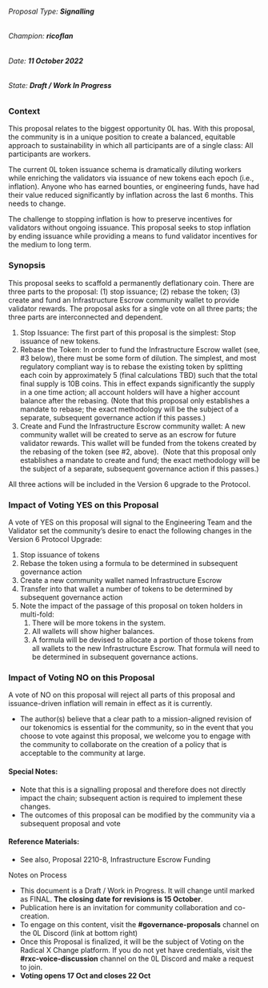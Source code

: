 
###### Proposal Type: **Signalling**




###### Champion: **ricoflan**




###### Date: **11 October 2022**




###### State: **Draft / Work In Progress**




### **Context**




This proposal relates to the biggest opportunity 0L has. With this proposal, the community is in a unique position to create a balanced, equitable approach to sustainability in which all participants are of a single class: All participants are workers. 




The current 0L token issuance schema is dramatically diluting workers while enriching the validators via issuance of new tokens each epoch (i.e., inflation). Anyone who has earned bounties, or engineering funds, have had their value reduced significantly by inflation across the last 6 months. This needs to change.




The challenge to stopping inflation is how to preserve incentives for validators without ongoing issuance. This proposal seeks to stop inflation by ending issuance while providing a means to fund validator incentives for the medium to long term.




### **Synopsis**




This proposal seeks to scaffold a permanently deflationary coin. There are three parts to the proposal: (1\) stop issuance; (2\) rebase the token; (3\) create and fund an Infrastructure Escrow community wallet to provide validator rewards. The proposal asks for a single vote on all three parts; the three parts are interconnected and dependent.




1. Stop Issuance: The first part of this proposal is the simplest: Stop issuance of new tokens.
2. Rebase the Token: In order to fund the Infrastructure Escrow wallet (see, \#3 below), there must be some form of dilution. The simplest, and most regulatory compliant way is to rebase the existing token by splitting each coin by approximately 5 (final calculations TBD) such that the total final supply is 10B coins. This in effect expands significantly the supply in a one time action; all account holders will have a higher account balance after the rebasing. (Note that this proposal only establishes a mandate to rebase; the exact methodology will be the subject of a separate, subsequent governance action if this passes.)
3. Create and Fund the Infrastructure Escrow community wallet: A new community wallet will be created to serve as an escrow for future validator rewards. This wallet will be funded from the tokens created by the rebasing of the token (see \#2, above).  (Note that this proposal only establishes a mandate to create and fund; the exact methodology will be the subject of a separate, subsequent governance action if this passes.)




All three actions will be included in the Version 6 upgrade to the Protocol.




### **Impact of Voting YES on this Proposal**




A vote of YES on this proposal will signal to the Engineering Team and the Validator set the community’s desire to enact the following changes in the Version 6 Protocol Upgrade:




1. Stop issuance of tokens
2. Rebase the token using a formula to be determined in subsequent governance action
3. Create a new community wallet named Infrastructure Escrow
4. Transfer into that wallet a number of tokens to be determined by subsequent governance action
5. Note the impact of the passage of this proposal on token holders in multi-fold:
	1. There will be more tokens in the system.
	2. All wallets will show higher balances.
	3. A formula will be devised to allocate a portion of those tokens from all wallets to the new Infrastructure Escrow. That formula will need to be determined in subsequent governance actions.




### **Impact of Voting NO on this Proposal**




A vote of NO on this proposal will reject all parts of this proposal and issuance-driven inflation will remain in effect as it is currently.




* The author(s) believe that a clear path to a mission-aligned revision of our tokenomics is essential for the community, so in the event that you choose to vote against this proposal, we welcome you to engage with the community to collaborate on the creation of a policy that is acceptable to the community at large.




#### **Special Notes:**




* Note that this is a signalling proposal and therefore does not directly impact the chain; subsequent action is required to implement these changes.
* The outcomes of this proposal can be modified by the community via a subsequent proposal and vote




#### **Reference Materials:**




* See also, Proposal 2210-8, Infrastructure Escrow Funding





Notes on Process




* This document is a Draft / Work in Progress. It will change until marked as FINAL. **The closing date for revisions is 15 October**.
* Publication here is an invitation for community collaboration and co-creation.
* To engage on this content, visit the **\#governance-proposals** channel on the 0L Discord (link at bottom right)
* Once this Proposal is finalized, it will be the subject of Voting on the Radical X Change platform. If you do not yet have credentials, visit the **\#rxc-voice-discussion** channel on the 0L Discord and make a request to join.
* **Voting opens 17 Oct and closes 22 Oct**
